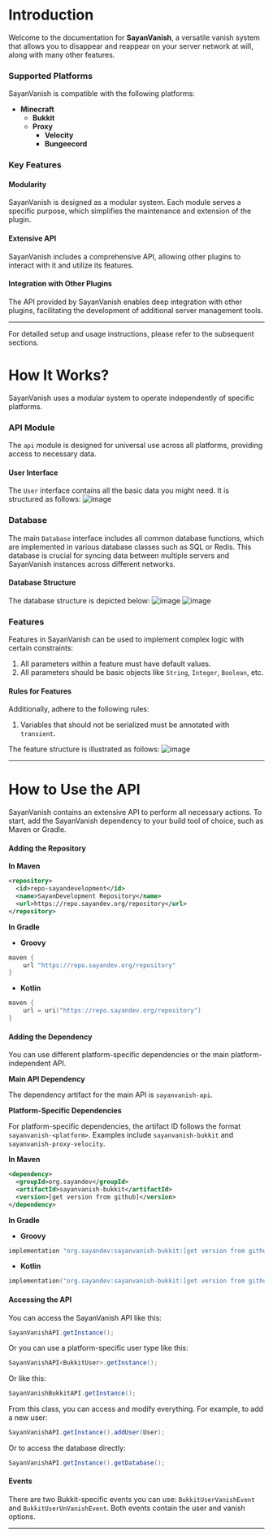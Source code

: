 # Introduction

Welcome to the documentation for **SayanVanish**, a versatile vanish system that allows you to disappear and reappear on your server network at will, along with many other features.

### Supported Platforms

SayanVanish is compatible with the following platforms:

* **Minecraft**
  * **Bukkit**
  * **Proxy**
    * **Velocity**
    * **Bungeecord**

### Key Features

#### Modularity

SayanVanish is designed as a modular system. Each module serves a specific purpose, which simplifies the maintenance and extension of the plugin.

#### Extensive API

SayanVanish includes a comprehensive API, allowing other plugins to interact with it and utilize its features.

#### Integration with Other Plugins

The API provided by SayanVanish enables deep integration with other plugins, facilitating the development of additional server management tools.

***

For detailed setup and usage instructions, please refer to the subsequent sections.
# How It Works?

SayanVanish uses a modular system to operate independently of specific platforms.

### API Module

The `api` module is designed for universal use across all platforms, providing access to necessary data.

#### User Interface

The `User` interface contains all the basic data you might need. It is structured as follows:
![image](https://github.com/Syrent/SayanVanish/assets/56670179/c2fef0bb-c16b-4a12-aa51-2db30760486a)

### Database

The main `Database` interface includes all common database functions, which are implemented in various database classes such as SQL or Redis. This database is crucial for syncing data between multiple servers and SayanVanish instances across different networks.

#### Database Structure

The database structure is depicted below:
![image](https://github.com/Syrent/SayanVanish/assets/56670179/53bd3ee5-ddf4-4147-8989-fa1c0bee97dc)
![image](https://github.com/Syrent/SayanVanish/assets/56670179/89efba5a-383e-4bea-b683-769ee2acf335)


### Features

Features in SayanVanish can be used to implement complex logic with certain constraints:

1. All parameters within a feature must have default values.
2. All parameters should be basic objects like `String`, `Integer`, `Boolean`, etc.

#### Rules for Features

Additionally, adhere to the following rules:

1. Variables that should not be serialized must be annotated with `transient`.

The feature structure is illustrated as follows:
![image](https://github.com/Syrent/SayanVanish/assets/56670179/6a08bdf1-a24f-41f9-9910-9b7a251df204)


***

# How to Use the API

SayanVanish contains an extensive API to perform all necessary actions. To start, add the SayanVanish dependency to your build tool of choice, such as Maven or Gradle.

#### Adding the Repository

**In Maven**

```xml
<repository>
  <id>repo-sayandevelopment</id>
  <name>SayanDevelopment Repository</name>
  <url>https://repo.sayandev.org/repository</url>
</repository>
```

**In Gradle**

* **Groovy**

```groovy
maven {
    url "https://repo.sayandev.org/repository"
}
```

* **Kotlin**

```kotlin
maven {
    url = uri("https://repo.sayandev.org/repository")
}
```

#### Adding the Dependency

You can use different platform-specific dependencies or the main platform-independent API.

**Main API Dependency**

The dependency artifact for the main API is `sayanvanish-api`.

**Platform-Specific Dependencies**

For platform-specific dependencies, the artifact ID follows the format `sayanvanish-<platform>`. Examples include `sayanvanish-bukkit` and `sayanvanish-proxy-velocity`.

**In Maven**

```xml
<dependency>
  <groupId>org.sayandev</groupId>
  <artifactId>sayanvanish-bukkit</artifactId>
  <version>[get version from github]</version>
</dependency>
```

**In Gradle**

* **Groovy**

```groovy
implementation "org.sayandev:sayanvanish-bukkit:[get version from github]"
```

* **Kotlin**

```kotlin
implementation("org.sayandev:sayanvanish-bukkit:[get version from github]")
```

#### Accessing the API

You can access the SayanVanish API like this:

```java
SayanVanishAPI.getInstance();
```

Or you can use a platform-specific user type like this:

```java
SayanVanishAPI<BukkitUser>.getInstance();
```

Or like this:

```java
SayanVanishBukkitAPI.getInstance();
```

From this class, you can access and modify everything. For example, to add a new user:

```java
SayanVanishAPI.getInstance().addUser(User);
```

Or to access the database directly:

```java
SayanVanishAPI.getInstance().getDatabase();
```

#### Events

There are two Bukkit-specific events you can use: `BukkitUserVanishEvent` and `BukkitUserUnVanishEvent`. Both events contain the user and vanish options.

***

